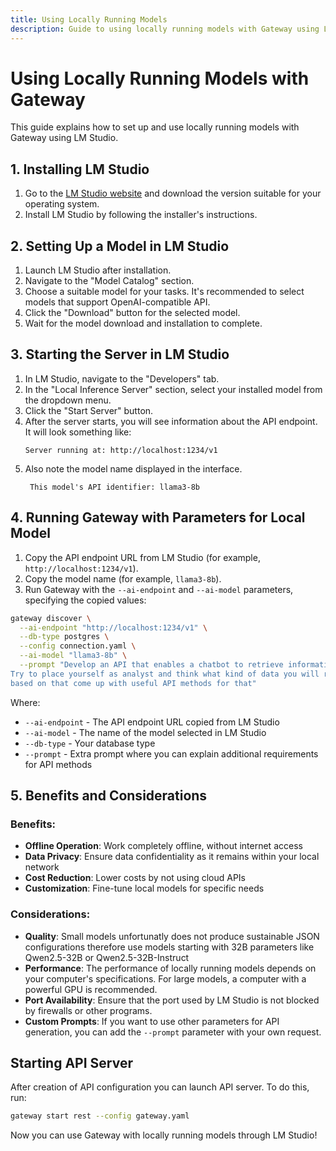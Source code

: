 ```yaml
---
title: Using Locally Running Models
description: Guide to using locally running models with Gateway using LM Studio
---
```


# Using Locally Running Models with Gateway

This guide explains how to set up and use locally running models with Gateway using LM Studio.

## 1. Installing LM Studio

1. Go to the [LM Studio website](https://lmstudio.ai/download) and download the version suitable for your operating system.
2. Install LM Studio by following the installer's instructions.

## 2. Setting Up a Model in LM Studio

1. Launch LM Studio after installation.
2. Navigate to the "Model Catalog" section.
3. Choose a suitable model for your tasks. It's recommended to select models that support OpenAI-compatible API.
4. Click the "Download" button for the selected model.
5. Wait for the model download and installation to complete.

## 3. Starting the Server in LM Studio

1. In LM Studio, navigate to the "Developers" tab.
2. In the "Local Inference Server" section, select your installed model from the dropdown menu.
3. Click the "Start Server" button.
4. After the server starts, you will see information about the API endpoint. It will look something like:
   ```
   Server running at: http://localhost:1234/v1
   ```
5. Also note the model name displayed in the interface.
   ```
    This model's API identifier: llama3-8b
   ```

## 4. Running Gateway with Parameters for Local Model

1. Copy the API endpoint URL from LM Studio (for example, `http://localhost:1234/v1`).
2. Copy the model name (for example, `llama3-8b`).
3. Run Gateway with the `--ai-endpoint` and `--ai-model` parameters, specifying the copied values:

```bash
gateway discover \
  --ai-endpoint "http://localhost:1234/v1" \
  --db-type postgres \
  --config connection.yaml \
  --ai-model "llama3-8b" \
  --prompt "Develop an API that enables a chatbot to retrieve information about data. \
Try to place yourself as analyst and think what kind of data you will require, \
based on that come up with useful API methods for that"

```

Where:
- `--ai-endpoint` - The API endpoint URL copied from LM Studio
- `--ai-model` - The name of the model selected in LM Studio
- `--db-type` - Your database type
- `--prompt` - Extra prompt where you can explain additional requirements for API methods

## 5. Benefits and Considerations

### Benefits:

- **Offline Operation**: Work completely offline, without internet access
- **Data Privacy**: Ensure data confidentiality as it remains within your local network
- **Cost Reduction**: Lower costs by not using cloud APIs
- **Customization**: Fine-tune local models for specific needs

### Considerations:

- **Quality**: Small models unfortunatly does not produce sustainable JSON configurations therefore use models starting with 32B parameters like Qwen2.5-32B or Qwen2.5-32B-Instruct
- **Performance**: The performance of locally running models depends on your computer's specifications. For large models, a computer with a powerful GPU is recommended.
- **Port Availability**: Ensure that the port used by LM Studio is not blocked by firewalls or other programs.
- **Custom Prompts**: If you want to use other parameters for API generation, you can add the `--prompt` parameter with your own request.

## Starting API Server

After creation of API configuration you can launch API server. To do this, run:

```bash
gateway start rest --config gateway.yaml
```

Now you can use Gateway with locally running models through LM Studio!
